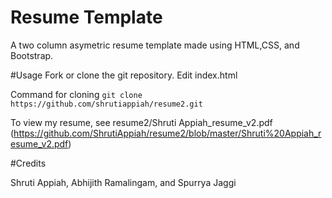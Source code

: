 # Resume Template
A two column asymetric resume template made using HTML,CSS, and Bootstrap.

#Usage
Fork or clone the git repository. Edit index.html

Command for cloning
```git clone https://github.com/shrutiappiah/resume2.git```

To view my resume, see resume2/Shruti Appiah_resume_v2.pdf (https://github.com/ShrutiAppiah/resume2/blob/master/Shruti%20Appiah_resume_v2.pdf)

#Credits

Shruti Appiah, Abhijith Ramalingam, and Spurrya Jaggi
